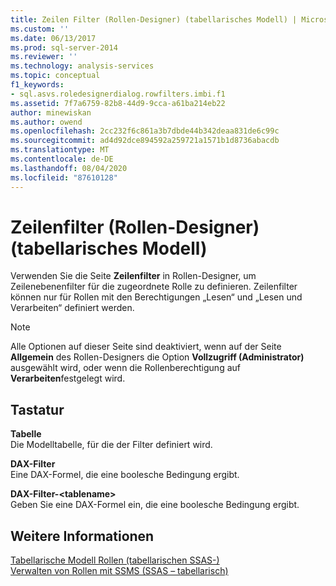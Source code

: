 ```yaml
---
title: Zeilen Filter (Rollen-Designer) (tabellarisches Modell) | Microsoft-Dokumentation
ms.custom: ''
ms.date: 06/13/2017
ms.prod: sql-server-2014
ms.reviewer: ''
ms.technology: analysis-services
ms.topic: conceptual
f1_keywords:
- sql.asvs.roledesignerdialog.rowfilters.imbi.f1
ms.assetid: 7f7a6759-82b8-44d9-9cca-a61ba214eb22
author: minewiskan
ms.author: owend
ms.openlocfilehash: 2cc232f6c861a3b7dbde44b342deaa831de6c99c
ms.sourcegitcommit: ad4d92dce894592a259721a1571b1d8736abacdb
ms.translationtype: MT
ms.contentlocale: de-DE
ms.lasthandoff: 08/04/2020
ms.locfileid: "87610128"
---
```

# <a name="row-filters-role-designertabular-model"></a>Zeilenfilter (Rollen-Designer) (tabellarisches Modell)
  Verwenden Sie die Seite **Zeilenfilter** in Rollen-Designer, um Zeilenebenenfilter für die zugeordnete Rolle zu definieren. Zeilenfilter können nur für Rollen mit den Berechtigungen „Lesen“ und „Lesen und Verarbeiten“ definiert werden.  
  
> [!NOTE]  
>  Alle Optionen auf dieser Seite sind deaktiviert, wenn auf der Seite **Allgemein** des Rollen-Designers die Option **Vollzugriff (Administrator)** ausgewählt wird, oder wenn die Rollenberechtigung auf **Verarbeiten**festgelegt wird.  
  
## <a name="options"></a>Tastatur  
 **Tabelle**  
 Die Modelltabelle, für die der Filter definiert wird.  
  
 **DAX-Filter**  
 Eine DAX-Formel, die eine boolesche Bedingung ergibt.  
  
 **DAX-Filter-\<tablename>**  
 Geben Sie eine DAX-Formel ein, die eine boolesche Bedingung ergibt.  
  
## <a name="see-also"></a>Weitere Informationen  
 [Tabellarische Modell Rollen &#40;tabellarischen SSAS-&#41;](tabular-models/roles-ssas-tabular.md)   
 [Verwalten von Rollen mit SSMS &#40;SSAS – tabellarisch&#41;](tabular-models/manage-roles-by-using-ssms-ssas-tabular.md)  
  
  
